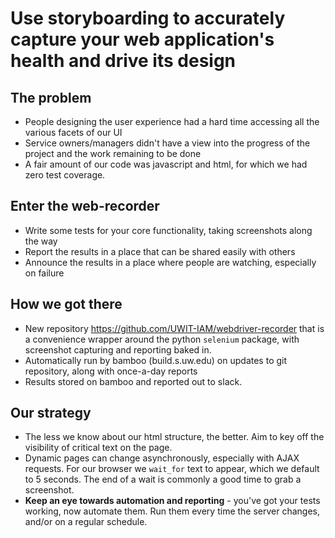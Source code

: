 # Use storyboarding to accurately capture your web application's health and drive its design

## The problem

* People designing the user experience had a hard time accessing all the various facets of our UI
* Service owners/managers didn't have a view into the progress of the project and the work remaining to be done
* A fair amount of our code was javascript and html, for which we had zero test coverage.

## Enter the web-recorder

* Write some tests for your core functionality, taking screenshots along the way
* Report the results in a place that can be shared easily with others
* Announce the results in a place where people are watching, especially on failure

## How we got there

* New repository https://github.com/UWIT-IAM/webdriver-recorder that is a convenience wrapper around the python `selenium` package, with screenshot capturing and reporting baked in.
* Automatically run by bamboo (build.s.uw.edu) on updates to git repository, along with once-a-day reports
* Results stored on bamboo and reported out to slack.

## Our strategy

* The less we know about our html structure, the better. Aim to key off the visibility of critical text on the page.
* Dynamic pages can change asynchronously, especially with AJAX requests. For our browser we `wait_for` text to appear, which we default to 5 seconds. The end of a wait is commonly a good time to grab a screenshot. 
* **Keep an eye towards automation and reporting** - you've got your tests working, now automate them. Run them every time the server changes, and/or on a regular schedule.